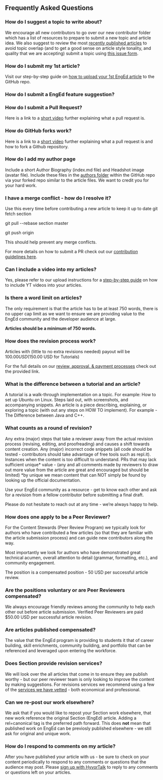 ## Frequently Asked Questions

### How do I suggest a topic to write about?
We encourage all new contributors to go over our new contributor folder which has a list of resources to prepare to submit a new topic and article idea. We also suggest to review the most [recently published articles](https://www.section.io/engineering-education/) to avoid topic overlap (and to get a good sense on article style tonality, and quality that we are accepting) submit a topic using [this issue form](https://github.com/section-io/engineering-education/issues/new?assignees=&labels=topic+suggestion&template=enged-content-idea-suggestion.md&title=).

### How do I submit my 1st article?
Visit our step-by-step guide on [how to upload your 1st EngEd article](https://github.com/section-io/engineering-education/blob/master/new_contributors/UPLOAD_INSTRUCTIONS.md#how-to-upload-an-article-for-sections-engineering-education-program) to the GitHub repo.

### How do I submit a EngEd feature suggestion?

### How do I submit a Pull Request?
Here is a link to a [short video](https://www.youtube.com/watch?v=nT8KGYVurIU&amp;t=47s) further explaining what a pull request is.

### How do GitHub forks work?
Here is a link to a [short video](https://www.youtube.com/watch?v=nT8KGYVurIU&amp;t=47s) further explaining what a pull request is and how to fork a Github repository.

### How do I add my author page
Include a short Author Biography (index.md file) and Headshot image (avatar file). Include these files in the [authors folder](https://github.com/section-engineering-education/engineering-education/tree/master/authors) within the GitHub repo via your forked repo similar to the article files. We want to credit you for your hard work.

### I have a merge conflict - how do I resolve it?
Use this every time before contributing a new article to keep it up to date
git fetch section

git pull --rebase section master

git push origin

This should help prevent any merge conflicts.

For more details on how to submit a PR check out our [contribution guidelines here](https://github.com/section-io/engineering-education/blob/master/new_contributors/UPLOAD_INSTRUCTIONS.md#do-this-once).

### Can I include a video into my articles?
Yes, please refer to our upload instructions for a [step-by-step guide](https://github.com/section-io/engineering-education/blob/master/new_contributors/UPLOAD_INSTRUCTIONS.md#including-videos-in-your-articles) on how to include YT videos into your articles.

### Is there a word limit on articles?
The only requirement is that the article has to be at least 750 words, there is no upper cap limit as we want to ensure we are providing value to the EngEd community and the developer audience at large.

**Articles should be a minimum of 750 words.**

### How does the revision process work?
Articles with (little to no extra revisions needed) payout will be $100.00 USD ($150.00 USD for Tutorials)

For the full details on our [review, approval, & payment processes](https://github.com/section-io/engineering-education/blob/master/new_contributors/CONTRIBUTING.md#review-approval--payment-processes) check out the provided link.

### What is the difference between a tutorial and an article?
A tutorial is a walk-through implementation on a topic. For example: How to set up Ubuntu on Linux. Steps laid out, with screenshots, and accompanying snippets. 
An article is a piece describing, explaining, or exploring a topic (with out any steps on HOW TO implement). For example - The Difference between Java and C++.

### What counts as a round of revision?
Any extra (major) steps that take a reviewer away from the actual revision process (revising, editing, and proofreading) and causes a shift towards content creation.
Any (major) incorrect code snippets (all code should be tested - contributors should take advantage of free tools such as repl.it).
Instances when the content is too difficult to understand.
PRs that may lack sufficient unique* value - (any and all comments made by reviewers to draw out more value from the article are great and encouraged but should be limited)
*by unique we mean content that can NOT simply be found by looking up the official documentation.

Use your EngEd community as a resource - get to know each other and ask for a revision from a fellow contributor before submitting a final draft.

Please do not hesitate to reach out at any time - we’re always happy to help.

### How does one apply to be a Peer Reviewer?
For the Content Stewards (Peer Review Program) we typically look for authors who have contributed a few articles (so that they are familiar with the article submission process) and can guide new contributors along the way.

Most importantly we look for authors who have demonstrated great technical acumen, overall attention to detail (grammar, formatting, etc.), and community engagement.

The position is a compensated position - 50 USD per successful article review.

### Are the positions voluntary or are Peer Reviewers compensated?
We always encourage friendly reviews among the community to help each other out before article submission. Verified Peer Reviewers are paid $50.00 USD per successful article revision.

### Are articles published compensated?
The value that the EngEd program is providing to students it that of career building, skill enrichments, community building, and portfolio that can be referenced and leveraged upon entering the workforce.

### Does Section provide revision services?
We will look over the all articles that come in to ensure they are publish worthy - but our peer reviewer team is only looking to improve the content by making suggestions. 
For revisions services we recommend using a few of the [services we have vetted](https://www.fiverr.com/johnbatsoniii/proofread-and-edit-your-writing-for-publication?context_referrer=user_page&ref_ctx_id=9caf75ed-ce79-4880-b2fc-5b09e92e23d6&pckg_id=1&pos=1) - both economical and professional.

### Can we re-post our work elsewhere?  
We ask that if you would like to repost your Section work elsewhere, that new work reference the original Section (EngEd) article. Adding a rel=canonical tag is the preferred path forward. This does **not** mean that published work on EngEd can be previosly published elsewhere - we still ask for original and unique work.

### How do I respond to comments on my article?
After you have published your article with us - be sure to check on your content periodically to respond to any comments or questions that the audience may post. Please [sign up with HyvorTalk](https://auth.hyvor.com/signup/?redirect=https%3A%2F%2Ftalk.hyvor.com%2Fapi%2Fembed%2Flogin%3FwebsiteId%3D5716%26pageId%3D31662502%26isSignup%3D%255Bobject%2520PointerEvent%255D%26isLogout%3Dfalse) to reply to any comments or questions left on your articles.

